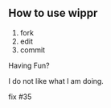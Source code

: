 ## How to use wippr

1. fork
2. edit
3. commit

Having Fun?

I do not like what I am doing.

fix #35

